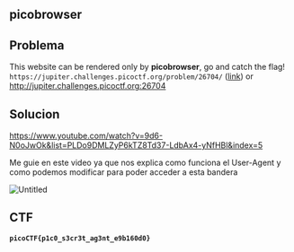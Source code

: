 ## **picobrowser**

## Problema

This website can be rendered only by **picobrowser**, go and catch the flag! `https://jupiter.challenges.picoctf.org/problem/26704/` ([link](https://jupiter.challenges.picoctf.org/problem/26704/)) or http://jupiter.challenges.picoctf.org:26704

## Solucion

https://www.youtube.com/watch?v=9d6-N0oJwOk&list=PLDo9DMLZyP6kTZ8Td37-LdbAx4-yNfHBl&index=5

Me guie en este video ya que nos explica como funciona el User-Agent y como podemos modificar para poder acceder a esta bandera

![Untitled](https://prod-files-secure.s3.us-west-2.amazonaws.com/60379833-0249-4197-949e-08a049895cd7/c665e563-cafc-40f8-aacb-3a3f44277b3a/Untitled.png)

## CTF

**`picoCTF{p1c0_s3cr3t_ag3nt_e9b160d0}`**